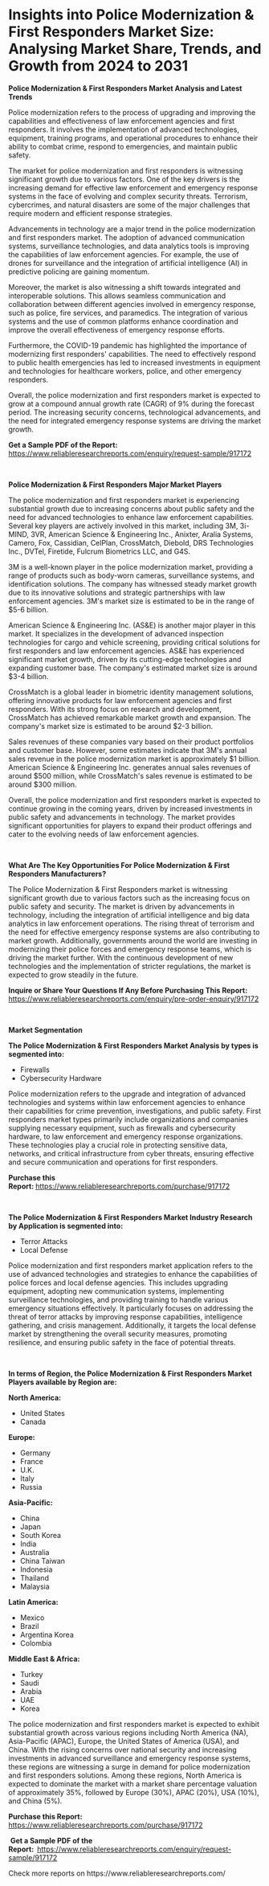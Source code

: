 <p><h1>Insights into Police Modernization & First Responders Market Size: Analysing Market Share, Trends, and Growth from 2024 to 2031</h1></p><p><strong>Police Modernization & First Responders Market Analysis and Latest Trends</strong></p>
<p><p>Police modernization refers to the process of upgrading and improving the capabilities and effectiveness of law enforcement agencies and first responders. It involves the implementation of advanced technologies, equipment, training programs, and operational procedures to enhance their ability to combat crime, respond to emergencies, and maintain public safety.</p><p>The market for police modernization and first responders is witnessing significant growth due to various factors. One of the key drivers is the increasing demand for effective law enforcement and emergency response systems in the face of evolving and complex security threats. Terrorism, cybercrimes, and natural disasters are some of the major challenges that require modern and efficient response strategies.</p><p>Advancements in technology are a major trend in the police modernization and first responders market. The adoption of advanced communication systems, surveillance technologies, and data analytics tools is improving the capabilities of law enforcement agencies. For example, the use of drones for surveillance and the integration of artificial intelligence (AI) in predictive policing are gaining momentum.</p><p>Moreover, the market is also witnessing a shift towards integrated and interoperable solutions. This allows seamless communication and collaboration between different agencies involved in emergency response, such as police, fire services, and paramedics. The integration of various systems and the use of common platforms enhance coordination and improve the overall effectiveness of emergency response efforts.</p><p>Furthermore, the COVID-19 pandemic has highlighted the importance of modernizing first responders' capabilities. The need to effectively respond to public health emergencies has led to increased investments in equipment and technologies for healthcare workers, police, and other emergency responders.</p><p>Overall, the police modernization and first responders market is expected to grow at a compound annual growth rate (CAGR) of 9% during the forecast period. The increasing security concerns, technological advancements, and the need for integrated emergency response systems are driving the market growth.</p></p>
<p><strong>Get a Sample PDF of the Report:&nbsp;</strong> <a href="https://www.reliableresearchreports.com/enquiry/request-sample/917172">https://www.reliableresearchreports.com/enquiry/request-sample/917172</a></p>
<p>&nbsp;</p>
<p><strong>Police Modernization & First Responders Major Market Players</strong></p>
<p><p>The police modernization and first responders market is experiencing substantial growth due to increasing concerns about public safety and the need for advanced technologies to enhance law enforcement capabilities. Several key players are actively involved in this market, including 3M, 3i-MIND, 3VR, American Science & Engineering Inc., Anixter, Aralia Systems, Camero, Fox, Cassidian, CelPlan, CrossMatch, Diebold, DRS Technologies Inc., DVTel, Firetide, Fulcrum Biometrics LLC, and G4S.</p><p>3M is a well-known player in the police modernization market, providing a range of products such as body-worn cameras, surveillance systems, and identification solutions. The company has witnessed steady market growth due to its innovative solutions and strategic partnerships with law enforcement agencies. 3M's market size is estimated to be in the range of $5-6 billion.</p><p>American Science & Engineering Inc. (AS&E) is another major player in this market. It specializes in the development of advanced inspection technologies for cargo and vehicle screening, providing critical solutions for first responders and law enforcement agencies. AS&E has experienced significant market growth, driven by its cutting-edge technologies and expanding customer base. The company's estimated market size is around $3-4 billion.</p><p>CrossMatch is a global leader in biometric identity management solutions, offering innovative products for law enforcement agencies and first responders. With its strong focus on research and development, CrossMatch has achieved remarkable market growth and expansion. The company's market size is estimated to be around $2-3 billion.</p><p>Sales revenues of these companies vary based on their product portfolios and customer base. However, some estimates indicate that 3M's annual sales revenue in the police modernization market is approximately $1 billion. American Science & Engineering Inc. generates annual sales revenues of around $500 million, while CrossMatch's sales revenue is estimated to be around $300 million.</p><p>Overall, the police modernization and first responders market is expected to continue growing in the coming years, driven by increased investments in public safety and advancements in technology. The market provides significant opportunities for players to expand their product offerings and cater to the evolving needs of law enforcement agencies.</p></p>
<p>&nbsp;</p>
<p><strong>What Are The Key Opportunities For Police Modernization & First Responders Manufacturers?</strong></p>
<p><p>The Police Modernization & First Responders market is witnessing significant growth due to various factors such as the increasing focus on public safety and security. The market is driven by advancements in technology, including the integration of artificial intelligence and big data analytics in law enforcement operations. The rising threat of terrorism and the need for effective emergency response systems are also contributing to market growth. Additionally, governments around the world are investing in modernizing their police forces and emergency response teams, which is driving the market further. With the continuous development of new technologies and the implementation of stricter regulations, the market is expected to grow steadily in the future.</p></p>
<p><strong>Inquire or Share Your Questions If Any Before Purchasing This Report:</strong> <a href="https://www.reliableresearchreports.com/enquiry/pre-order-enquiry/917172">https://www.reliableresearchreports.com/enquiry/pre-order-enquiry/917172</a></p>
<p>&nbsp;</p>
<p><strong>Market Segmentation</strong></p>
<p><strong>The Police Modernization & First Responders Market Analysis by types is segmented into:</strong></p>
<p><ul><li>Firewalls</li><li>Cybersecurity Hardware</li></ul></p>
<p><p>Police modernization refers to the upgrade and integration of advanced technologies and systems within law enforcement agencies to enhance their capabilities for crime prevention, investigations, and public safety. First responders market types primarily include organizations and companies supplying necessary equipment, such as firewalls and cybersecurity hardware, to law enforcement and emergency response organizations. These technologies play a crucial role in protecting sensitive data, networks, and critical infrastructure from cyber threats, ensuring effective and secure communication and operations for first responders.</p></p>
<p><strong>Purchase this Report:&nbsp;</strong><a href="https://www.reliableresearchreports.com/purchase/917172">https://www.reliableresearchreports.com/purchase/917172</a></p>
<p>&nbsp;</p>
<p><strong>The Police Modernization & First Responders Market Industry Research by Application is segmented into:</strong></p>
<p><ul><li>Terror Attacks</li><li>Local Defense</li></ul></p>
<p><p>Police modernization and first responders market application refers to the use of advanced technologies and strategies to enhance the capabilities of police forces and local defense agencies. This includes upgrading equipment, adopting new communication systems, implementing surveillance technologies, and providing training to handle various emergency situations effectively. It particularly focuses on addressing the threat of terror attacks by improving response capabilities, intelligence gathering, and crisis management. Additionally, it targets the local defense market by strengthening the overall security measures, promoting resilience, and ensuring public safety in the face of potential threats.</p></p>
<p>&nbsp;</p>
<p><strong>In terms of Region, the Police Modernization & First Responders Market Players available by Region are:</strong></p>
<p>
    <p> <strong> North America: </strong>
        <ul>
            <li>United States</li>
            <li>Canada</li>
        </ul>
        </p> 
    <p> <strong> Europe: </strong>
        <ul>
            <li>Germany</li>
            <li>France</li>
            <li>U.K.</li>
            <li>Italy</li>
            <li>Russia</li>
        </ul>
        </p> 
    <p> <strong> Asia-Pacific: </strong>
        <ul>
            <li>China</li>
            <li>Japan</li>
            <li>South Korea</li>
            <li>India</li>
            <li>Australia</li>
            <li>China Taiwan</li>
            <li>Indonesia</li>
            <li>Thailand</li>
            <li>Malaysia</li>
        </ul>
        </p> 
    <p> <strong> Latin America: </strong>
        <ul>
            <li>Mexico</li>
            <li>Brazil</li>
            <li>Argentina Korea</li>
            <li>Colombia</li>
        </ul>
        </p> 
    <p> <strong> Middle East & Africa: </strong>
        <ul>
            <li>Turkey</li>
            <li>Saudi</li>
            <li>Arabia</li>
            <li>UAE</li>
            <li>Korea</li>
        </ul>
    </p>
    </p>
<p><p>The police modernization and first responders market is expected to exhibit substantial growth across various regions including North America (NA), Asia-Pacific (APAC), Europe, the United States of America (USA), and China. With the rising concerns over national security and increasing investments in advanced surveillance and emergency response systems, these regions are witnessing a surge in demand for police modernization and first responders solutions. Among these regions, North America is expected to dominate the market with a market share percentage valuation of approximately 35%, followed by Europe (30%), APAC (20%), USA (10%), and China (5%).</p></p>
<p><strong>Purchase this Report: </strong><a href="https://www.reliableresearchreports.com/purchase/917172">https://www.reliableresearchreports.com/purchase/917172</a></p>
<p>&nbsp;<strong>Get a Sample PDF of the Report:&nbsp;&nbsp;</strong><a href="https://www.reliableresearchreports.com/enquiry/request-sample/917172">https://www.reliableresearchreports.com/enquiry/request-sample/917172</a></p>
<p><strong></strong></p>
<p>Check more reports on https://www.reliableresearchreports.com/</p>